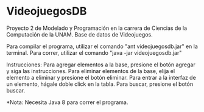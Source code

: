 VideojuegosDB
=============

Proyecto 2 de Modelado y Programación en la carrera de Ciencias de la Computación de la UNAM.
Base de datos de Videojuegos.

Para compilar el programa, utilizar el comando "ant videojuegosdb.jar" en la terminal.
Para correr, utilizar el comando "java -jar videojuegosdb.jar"

Instrucciones:
Para agregar elementos a la base, presione el botón agregar y siga las instrucciones.
Para eliminar elementos de la base, elija el elemento a eliminar y presione el botón eliminar.
Para entrar a la interfaz de un elemento, hágale doble click en la tabla.
Para buscar, presione el botón buscar.

*Nota: Necesita Java 8 para correr el programa. 
